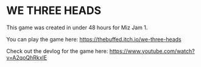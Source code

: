 # WE THREE HEADS

This game was created in under 48 hours for Miz Jam 1.

You can play the game here: https://thebuffed.itch.io/we-three-heads

Check out the devlog for the game here: https://www.youtube.com/watch?v=A2qoQhRkxIE


